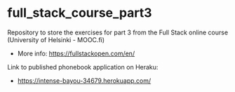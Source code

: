 # full_stack_course_part3

Repository to store the exercises for part 3 from the Full Stack online course (University of Helsinki - MOOC.fi)

- More info: https://fullstackopen.com/en/


Link to published phonebook application on Heraku:

- https://intense-bayou-34679.herokuapp.com/
